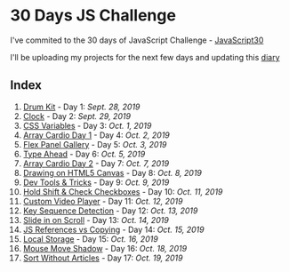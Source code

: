 # 30 Days JS Challenge

I've commited to the 30 days of JavaScript Challenge - [JavaScript30](https://javascript30.com/)

I'll be uploading my projects for the next few days and updating this [diary](https://github.com/AnaSegarra/30-days-javascript/blob/master/log.md)


## Index
1. [Drum Kit](https://github.com/AnaSegarra/30-days-javascript/tree/master/Day01-Drum-Kit) - Day 1: *Sept. 28, 2019*
2. [Clock](https://github.com/AnaSegarra/30-days-javascript/tree/master/Day02-Clock) - Day 2: *Sept. 29, 2019*
3. [CSS Variables](https://github.com/AnaSegarra/30-days-javascript/tree/master/Day03-CSS-Variables) - Day 3: *Oct. 1, 2019*
4. [Array Cardio Day 1](https://github.com/AnaSegarra/30-days-javascript/tree/master/Day04-Array-Cardio-Day1) - Day 4: *Oct. 2, 2019*
5. [Flex Panel Gallery](https://github.com/AnaSegarra/30-days-javascript/tree/master/Day05-Flex-Panel-Gallery) - Day 5: *Oct. 3, 2019*
6. [Type Ahead](https://github.com/AnaSegarra/30-days-javascript/tree/master/Day06-Type-Ahead) - Day 6: *Oct. 5, 2019*
7. [Array Cardio Day 2](https://github.com/AnaSegarra/30-days-javascript/tree/master/Day07-Array-Cardio-Day2) - Day 7: *Oct. 7, 2019*
8. [Drawing on HTML5 Canvas](https://github.com/AnaSegarra/30-days-javascript/tree/master/Day08-HTML5-Canvas) - Day 8: *Oct. 8, 2019*
9. [Dev Tools & Tricks](https://github.com/AnaSegarra/30-days-javascript/tree/master/Day09-Dev-Tools-Tricks) - Day 9: *Oct. 9, 2019* 
10. [Hold Shift & Check Checkboxes](https://github.com/AnaSegarra/30-days-javascript/tree/master/Day10-Hold-Shift%26Check-Checkboxes) - Day 10: *Oct. 11, 2019*
11. [Custom Video Player](https://github.com/AnaSegarra/30-days-javascript/tree/master/Day11-Custom-Video-Player) - Day 11: *Oct. 12, 2019*
12. [Key Sequence Detection](https://github.com/AnaSegarra/30-days-javascript/tree/master/Day12-Key-Sequence-Detection) - Day 12: *Oct. 13, 2019*
13. [Slide in on Scroll](https://github.com/AnaSegarra/30-days-javascript/tree/master/Day13-Slide-in-on-Scroll) - Day 13: *Oct. 14, 2019*
14. [JS References vs Copying](https://github.com/AnaSegarra/30-days-javascript/tree/master/Day14-Js-References-vs-Copying) - Day 14: *Oct. 15, 2019*
15. [Local Storage](https://github.com/AnaSegarra/30-days-javascript/tree/master/Day15-LocalStorage) - Day 15: *Oct. 16, 2019*
16. [Mouse Move Shadow](https://github.com/AnaSegarra/30-days-javascript/tree/master/Day16-Mouse-Move-Shadow) - Day 16: *Oct. 18, 2019*
17. [Sort Without Articles](https://github.com/AnaSegarra/30-days-javascript/tree/master/Day17-Sort-Without-Articles) - Day 17: *Oct. 19, 2019*
